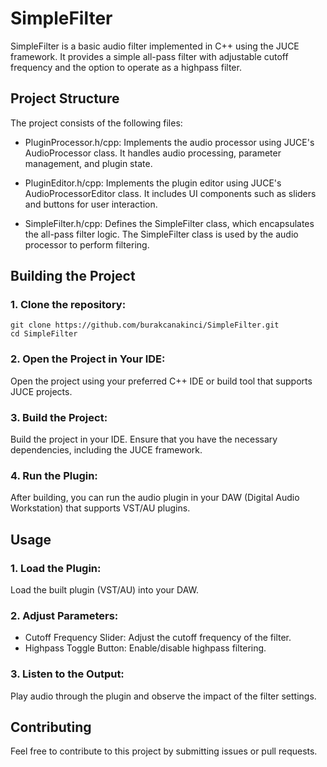 # SimpleFilter

SimpleFilter is a basic audio filter implemented in C++ using the JUCE framework. It provides a simple all-pass filter with adjustable cutoff frequency and the option to operate as a highpass filter.

## Project Structure

The project consists of the following files:

- PluginProcessor.h/cpp: Implements the audio processor using JUCE's AudioProcessor class. It handles audio processing, parameter management, and plugin state.

- PluginEditor.h/cpp: Implements the plugin editor using JUCE's AudioProcessorEditor class. It includes UI components such as sliders and buttons for user interaction.

- SimpleFilter.h/cpp: Defines the SimpleFilter class, which encapsulates the all-pass filter logic. The SimpleFilter class is used by the audio processor to perform filtering.


## Building the Project

### 1. Clone the repository:

```code
git clone https://github.com/burakcanakinci/SimpleFilter.git
cd SimpleFilter
```

### 2. Open the Project in Your IDE:

Open the project using your preferred C++ IDE or build tool that supports JUCE projects.

### 3. Build the Project:

Build the project in your IDE. Ensure that you have the necessary dependencies, including the JUCE framework.

### 4. Run the Plugin:

After building, you can run the audio plugin in your DAW (Digital Audio Workstation) that supports VST/AU plugins.

## Usage

### 1. Load the Plugin:

Load the built plugin (VST/AU) into your DAW.

### 2. Adjust Parameters:

- Cutoff Frequency Slider: Adjust the cutoff frequency of the filter.
- Highpass Toggle Button: Enable/disable highpass filtering.

### 3. Listen to the Output:

Play audio through the plugin and observe the impact of the filter settings.

## Contributing

Feel free to contribute to this project by submitting issues or pull requests.
